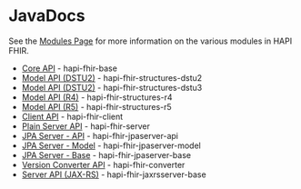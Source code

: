# JavaDocs

See the [Modules Page](/docs/introduction/modules.html) for more information on the various modules in HAPI FHIR.

* [Core API](/apidocs/hapi-fhir-base/) - hapi-fhir-base
* [Model API (DSTU2)](/apidocs/hapi-fhir-structures-dstu2/) - hapi-fhir-structures-dstu2
* [Model API (DSTU2)](/apidocs/hapi-fhir-structures-dstu3/) - hapi-fhir-structures-dstu3
* [Model API (R4)](/apidocs/hapi-fhir-structures-r4/) - hapi-fhir-structures-r4
* [Model API (R5)](/apidocs/hapi-fhir-structures-r5/) - hapi-fhir-structures-r5
* [Client API](/apidocs/hapi-fhir-client/) - hapi-fhir-client
* [Plain Server API](/apidocs/hapi-fhir-server/) - hapi-fhir-server
* [JPA Server - API](/apidocs/hapi-fhir-jpaserver-api/) - hapi-fhir-jpaserver-api
* [JPA Server - Model](/apidocs/hapi-fhir-jpaserver-model/) - hapi-fhir-jpaserver-model
* [JPA Server - Base](/apidocs/hapi-fhir-jpaserver-base/) - hapi-fhir-jpaserver-base
* [Version Converter API](/apidocs/hapi-fhir-converter/) - hapi-fhir-converter
* [Server API (JAX-RS)](/apidocs/hapi-fhir-jaxrsserver-base/) - hapi-fhir-jaxrsserver-base
